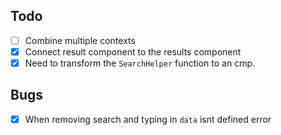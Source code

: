 ## Todo
- [ ] Combine multiple contexts
- [x] Connect result component to the results component
- [x] Need to transform the `SearchHelper` function to an cmp. 

## Bugs
- [x] When removing search and typing in `data` isnt defined error